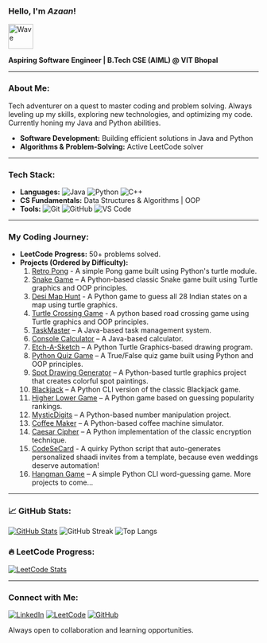 ### Hello, I'm ***Azaan***!  
<p align="left">
  <img src="https://camo.githubusercontent.com/fa3b9292d0f2bfe0e30c0d8b0e0fb7ad611ffdf5452a610f621dbf137c3f5a5c/68747470733a2f2f656d6f6a69732e736c61636b6d6f6a69732e636f6d2f656d6f6a69732f696d616765732f313537373330353530352f373337332f68616e645f776176652e6769663f31353737333035353035" alt="Wave" width="50">
</p>

**Aspiring Software Engineer | B.Tech CSE (AIML) @ VIT Bhopal**

---

### About Me:
Tech adventurer on a quest to master coding and problem solving. Always leveling up my skills, exploring new technologies, and optimizing my code. Currently honing my Java and Python abilities.
- **Software Development:** Building efficient solutions in Java and Python
- **Algorithms & Problem-Solving:** Active LeetCode solver

---

### Tech Stack:
- **Languages:** ![Java](https://img.shields.io/badge/-Java-orange?style=flat&logo=java) ![Python](https://img.shields.io/badge/-Python-blue?style=flat&logo=python) ![C++](https://img.shields.io/badge/-C++-00599C?style=flat&logo=c%2B%2B)
- **CS Fundamentals:** Data Structures & Algorithms | OOP
- **Tools:** ![Git](https://img.shields.io/badge/-Git-black?style=flat&logo=git) ![GitHub](https://img.shields.io/badge/-GitHub-181717?style=flat&logo=github) ![VS Code](https://img.shields.io/badge/-VS%20Code-007ACC?style=flat&logo=visual-studio-code)

---

### My Coding Journey:
- **LeetCode Progress:** 50+ problems solved.
- **Projects (Ordered by Difficulty):**
  1. [Retro Pong](https://github.com/NomadBeetle/Retro-Pong) - A simple Pong game built using Python's turtle module.
  2. [Snake Game](https://github.com/NomadBeetle/Snake-Game) – A Python-based classic Snake game built using Turtle graphics and OOP principles.
  3. [Desi Map Hunt](https://github.com/NomadBeetle/Desi-Map-Hunt) - A Python game to guess all 28 Indian states on a map using turtle graphics.
  4. [Turtle Crossing Game](https://github.com/NomadBeetle/Turtle-Crossing-Game) - A python based road crossing game using Turtle graphics and OOP principles.
  5. [TaskMaster](https://github.com/NomadBeetle/TaskMaster) – A Java-based task management system.
  6. [Console Calculator](https://github.com/NomadBeetle/Console-Calculator) – A Java-based calculator.
  7. [Etch-A-Sketch](https://github.com/NomadBeetle/Etch-A-Sketch) – A Python Turtle Graphics-based drawing program.
  8. [Python Quiz Game](https://github.com/NomadBeetle/Python-Quiz-Game.git) – A True/False quiz game built using Python and OOP principles.
  9. [Spot Drawing Generator](https://github.com/NomadBeetle/Spot-Drawing-Generator) – A Python-based turtle graphics project that creates colorful spot paintings.
  10. [Blackjack](https://github.com/NomadBeetle/Blackjack) – A Python CLI version of the classic Blackjack game.
  11. [Higher Lower Game](https://github.com/NomadBeetle/Higher-Lower-Game) – A Python game based on guessing popularity rankings.
  12. [MysticDigits](https://github.com/NomadBeetle/MysticDigits) – A Python-based number manipulation project.
  13. [Coffee Maker](https://github.com/NomadBeetle/Coffee-Maker) – A Python-based coffee machine simulator.
  14. [Caesar Cipher](https://github.com/NomadBeetle/Caesar-Cipher) – A Python implementation of the classic encryption technique.
  15. [CodeSeCard](https://github.com/NomadBeetle/CodeSeCard) - A quirky Python script that auto-generates personalized shaadi invites from a template, because even weddings deserve automation!
  16. [Hangman Game](https://github.com/NomadBeetle/Hangman) – A simple Python CLI word-guessing game.
  More projects to come...

---

### 📈 GitHub Stats:
[![GitHub Stats](https://github-readme-stats.vercel.app/api?username=NomadBeetle&show_icons=true&theme=radical)](https://github-readme-stats.vercel.app/api?username=NomadBeetle&cache_seconds=86400
)
![GitHub Streak](https://github-readme-streak-stats.herokuapp.com/?user=NomadBeetle&theme=dark&hide_border=true)
![Top Langs](https://github-readme-stats.vercel.app/api/top-langs/?username=NomadBeetle&layout=compact&theme=radical)


### 🔥 LeetCode Progress:
[![LeetCode Stats](https://leetcard.jacoblin.cool/NomadBeetle?theme=dark&font=Karma&ext=contest)](https://leetcode.com/NomadBeetle/)

---

### Connect with Me:
[![LinkedIn](https://img.shields.io/badge/-LinkedIn-blue?style=flat&logo=linkedin)](https://www.linkedin.com/in/azaan-ahmed-a738b4332/)
[![LeetCode](https://img.shields.io/badge/-LeetCode-orange?style=flat&logo=leetcode)](https://leetcode.com/u/NomadBeetle/)
[![GitHub](https://img.shields.io/badge/-GitHub-black?style=flat&logo=github)](https://github.com/NomadBeetle)

Always open to collaboration and learning opportunities.
